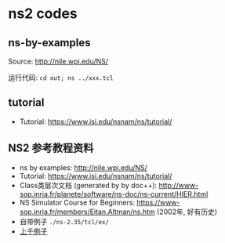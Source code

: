 # ns2 codes

## ns-by-examples
Source: http://nile.wpi.edu/NS/

运行代码: `cd out; ns ../xxx.tcl` 

## tutorial
* Tutorial: https://www.isi.edu/nsnam/ns/tutorial/

## NS2 参考教程资料
* ns by examples: http://nile.wpi.edu/NS/
* Tutorial: https://www.isi.edu/nsnam/ns/tutorial/
* Class类层次文档 (generated by by doc++): http://www-sop.inria.fr/planete/software/ns-doc/ns-current/HIER.html
* NS Simulator Course for Beginners: https://www-sop.inria.fr/members/Eitan.Altman/ns.htm (2002年, 好有历史)
* 自带例子 `./ns-2.35/tcl/ex/`
* [上千例子](https://drive.google.com/file/d/0B7S255p3kFXNUUpUYWJ6TTdseWc/view)


